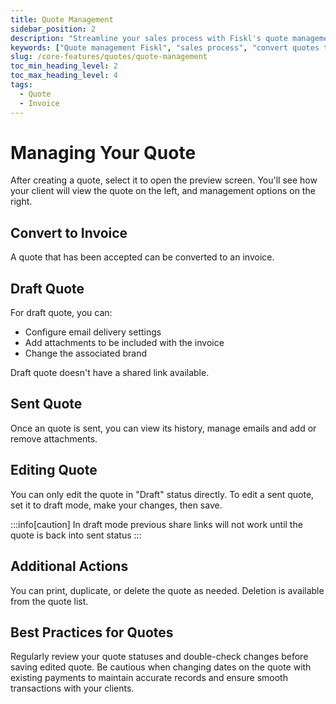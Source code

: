 ```yaml
---
title: Quote Management
sidebar_position: 2
description: "Streamline your sales process with Fiskl's quote management: From creation to invoice conversion, close deals more efficiently."
keywords: ["Quote management Fiskl", "sales process", "convert quotes to invoices", "business software"]
slug: /core-features/quotes/quote-management
toc_min_heading_level: 2
toc_max_heading_level: 4
tags:
  - Quote
  - Invoice
---
```


# Managing Your Quote

After creating a quote, select it to open the preview screen. You'll see how your client will view the quote on the left, and management options on the right.

## Convert to Invoice

A quote that has been accepted can be converted to an invoice.

## Draft Quote

For draft quote, you can:

- Configure email delivery settings
- Add attachments to be included with the invoice
- Change the associated brand

Draft quote doesn't have a shared link available.

## Sent Quote

Once an quote is sent, you can view its history, manage emails and add or remove attachments.

## Editing Quote

You can only edit the quote in "Draft" status directly. To edit a sent quote, set it to draft mode, make your changes, then save.

:::info[caution]
In draft mode previous share links will not work until the quote is back into sent status
:::

## Additional Actions

You can print, duplicate, or delete the quote as needed. Deletion is available from the quote list.

## Best Practices for Quotes

Regularly review your quote statuses and double-check changes before saving edited quote. Be cautious when changing dates on the quote with existing payments to maintain accurate records and ensure smooth transactions with your clients.
